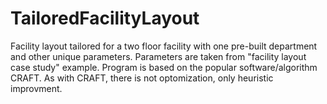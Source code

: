 # TailoredFacilityLayout
Facility layout tailored for a two floor facility with one pre-built department and other unique parameters. Parameters are taken from "facility layout case study" example. 
Program is based on the popular software/algorithm CRAFT. As with CRAFT, there is not optomization, only heuristic improvment. 
